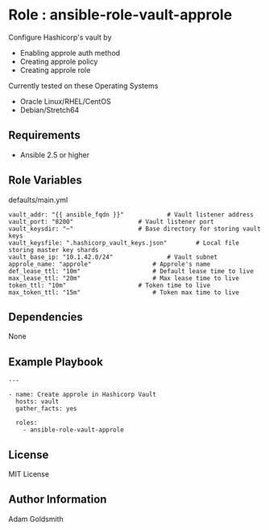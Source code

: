 Role : ansible-role-vault-approle
=================================

Configure Hashicorp's vault by
* Enabling approle auth method
* Creating approle policy
* Creating approle role

Currently tested on these Operating Systems
* Oracle Linux/RHEL/CentOS
* Debian/Stretch64

Requirements
------------

* Ansible 2.5 or higher

Role Variables
--------------

defaults/main.yml
```
vault_addr: "{{ ansible_fqdn }}"			# Vault listener address
vault_port: "8200"					# Vault listener port
vault_keysdir: "~"					# Base directory for storing vault keys
vault_keysfile: ".hashicorp_vault_keys.json"		# Local file storing master key shards
vault_base_ip: "10.1.42.0/24"				# Vault subnet
approle_name: "approle"					# Approle's name
def_lease_ttl: "10m"					# Default lease time to live
max_lease_ttl: "20m"					# Max lease time to live
token_ttl: "10m"					# Token time to live
max_token_ttl: "15m"					# Token max time to live
```

Dependencies
------------

None

Example Playbook
----------------

```
---

- name: Create approle in Hashicorp Vault
  hosts: vault
  gather_facts: yes

  roles:
    - ansible-role-vault-approle
```

License
-------

MIT License

Author Information
------------------

Adam Goldsmith

